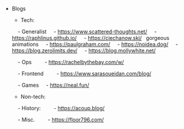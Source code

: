 
- Blogs
	- Tech:

	    - Generalist
	    - https://www.scattered-thoughts.net/
	    - https://raphlinus.github.io/
	    - https://ciechanow.ski/   gorgeous animations
	    - https://paulgraham.com/
	    - https://noidea.dog/
	    - https://blog.zerolimits.dev/
	    - https://blog.mollywhite.net/

	    - Ops
        - https://rachelbythebay.com/w/

	    - Frontend
        - https://www.sarasoueidan.com/blog/

	    - Games
		    - https://neal.fun/


	- Non-tech:

	    - History:
	        - https://acoup.blog/

	    - Misc.
	        - https://floor796.com/